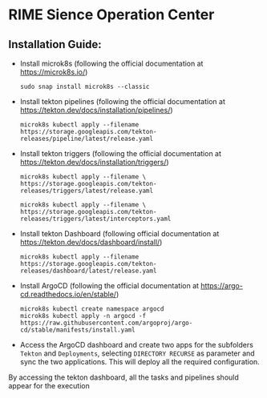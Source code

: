 <h1> RIME Sience Operation Center </h1>

<h2> Installation Guide:</h2>

- Install microk8s (following the official documentation at https://microk8s.io/) 
    ```
    sudo snap install microk8s --classic
    ```
- Install tekton pipelines (following the official documentation at https://tekton.dev/docs/installation/pipelines/) 
    ```
    microk8s kubectl apply --filename https://storage.googleapis.com/tekton-releases/pipeline/latest/release.yaml
    ```
- Install tekton triggers (following the official documentation at https://tekton.dev/docs/installation/triggers/)

    ```
    microk8s kubectl apply --filename \
    https://storage.googleapis.com/tekton-releases/triggers/latest/release.yaml

    microk8s kubectl apply --filename \
    https://storage.googleapis.com/tekton-releases/triggers/latest/interceptors.yaml
    ```

- Install tekton Dashboard (following official documentation at https://tekton.dev/docs/dashboard/install/)
    ```
    microk8s kubectl apply --filename https://storage.googleapis.com/tekton-releases/dashboard/latest/release.yaml
    ```

- Install ArgoCD (following the official documentation at https://argo-cd.readthedocs.io/en/stable/)
    ```
    microk8s kubectl create namespace argocd
    microk8s kubectl apply -n argocd -f https://raw.githubusercontent.com/argoproj/argo-cd/stable/manifests/install.yaml
    ```

- Access the ArgoCD dashboard and create two apps for the subfolders `Tekton` and `Deployments`, selecting `DIRECTORY RECURSE` as parameter and sync the two applications. This will deploy all the required configuration.

By accessing the tekton dashboard, all the tasks and pipelines should appear for the execution
